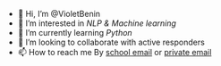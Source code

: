 - 👋 Hi, I’m @VioletBenin
- 👀 I’m interested in *NLP & Machine learning*
- 🌱 I’m currently learning *Python*
- 💞️ I’m looking to collaborate with active responders
- 📫 How to reach me By [school email](mailat:alybx6@nottingham.ac.uk) or [private email](emailat:violetbenin@outlook.com)

<!---
VioletBenin/VioletBenin is a ✨ special ✨ repository because its `README.md` (this file) appears on your GitHub profile.
You can click the Preview link to take a look at your changes.
--->
